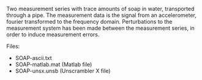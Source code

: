 Two measurement series with trace amounts of soap in water, 
transported through a pipe.
The measurement data is the signal from an accelerometer, 
fourier transformed to the frequency domain.
Perturbations to the measurement system has been made between the measurement series, 
in order to induce measurement errors.

Files:

 *  SOAP-ascii.txt
 *  SOAP-matlab.mat (Matlab file)
 *  SOAP-unsx.unsb (Unscrambler X file)
